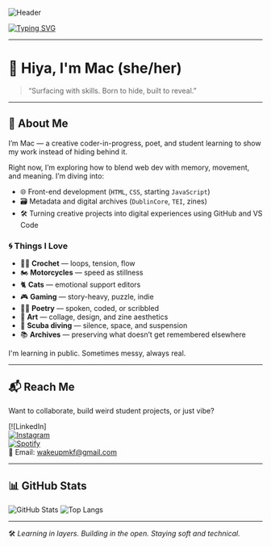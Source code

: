 ![Header](https://media0.giphy.com/media/v1.Y2lkPTc5MGI3NjExaThzdW5hN3lyYWM5aTJobW92b2VxNno2dmY2Y2V0NHEyamZxMnpiYSZlcD12MV9pbnRlcm5hbF9naWZfYnlfaWQmY3Q9Zw/PQh01joFJlU6A/giphy.gif)

[![Typing SVG](https://readme-typing-svg.demolab.com?font=Fira+Code&pause=1000&color=7F66FF&width=500&lines=Creative+Coder+%7C+Crocheter+of+Code;Poet+%7C+Student+%7C+Scuba+Diver;Building+by+Doing+%7C+Showing+%3E+Hiding)](https://git.io/typing-svg)

---

# 🫧 Hiya, I'm Mac (she/her)

> “Surfacing with skills. Born to hide, built to reveal.”

---

## 🧠 About Me

I’m Mac — a creative coder-in-progress, poet, and student learning to show my work instead of hiding behind it.

Right now, I’m exploring how to blend web dev with memory, movement, and meaning. I’m diving into:

- 🌐 Front-end development (`HTML`, `CSS`, starting `JavaScript`)
- 🗃️ Metadata and digital archives (`DublinCore`, `TEI`, zines)
- 🛠️ Turning creative projects into digital experiences using GitHub and VS Code

### 🌀 Things I Love

- 🧶🧵 **Crochet** — loops, tension, flow  
- 🏍 **Motorcycles** — speed as stillness  
- 🐈 **Cats** — emotional support editors  
- 🎮 **Gaming** — story-heavy, puzzle, indie  
- ✍🏽 **Poetry** — spoken, coded, or scribbled  
- 🎨 **Art** — collage, design, and zine aesthetics  
- 🌊 **Scuba diving** — silence, space, and suspension  
- 📚 **Archives** — preserving what doesn’t get remembered elsewhere

I'm learning in public. Sometimes messy, always real.

---

## 📬 Reach Me

Want to collaborate, build weird student projects, or just vibe?

[![LinkedIn]   
[![Instagram](https://img.shields.io/badge/Instagram-purple?style=flat-square&logo=instagram&logoColor=white)](https://www.instagram.com/wakeupmkf/)  
[![Spotify](https://img.shields.io/badge/Spotify-listening-green?style=flat-square&logo=spotify&logoColor=white)](https://open.spotify.com/user/user=22hmlenmo2dv6x2efb6ymkprq)  
📧 Email: [wakeupmkf@gmail.com](mailto:wakeupmkf@gmail.com)

---

## 📊 GitHub Stats

![GitHub Stats](https://github-readme-stats.vercel.app/api?username=YOUR-GITHUB-USERNAME&show_icons=true)
![Top Langs](https://github-readme-stats.vercel.app/api/top-langs/?username=YOUR-GITHUB-USERNAME&layout=compact)

---

🛠 _Learning in layers. Building in the open. Staying soft and technical._

